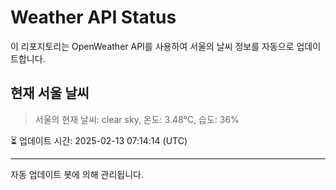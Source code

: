 
# Weather API Status

이 리포지토리는 OpenWeather API를 사용하여 서울의 날씨 정보를 자동으로 업데이트합니다.

## 현재 서울 날씨
> 서울의 현재 날씨: clear sky, 온도: 3.48°C, 습도: 36%

⏳ 업데이트 시간: 2025-02-13 07:14:14 (UTC)

---
자동 업데이트 봇에 의해 관리됩니다.
